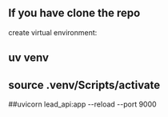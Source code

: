 ## If you have clone the repo

create virtual environment:

## uv venv

## source .venv/Scripts/activate


##uvicorn lead_api:app --reload --port 9000